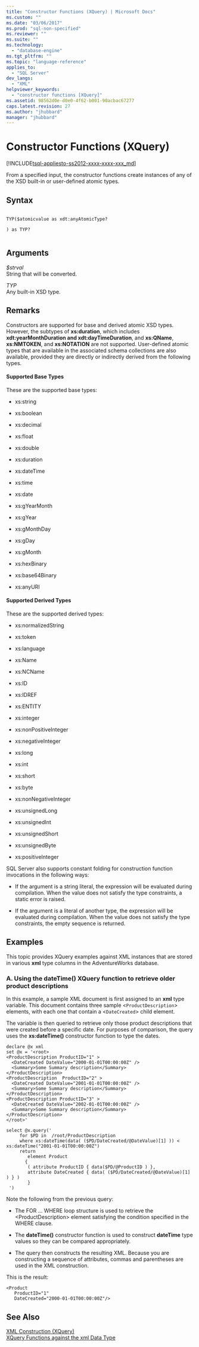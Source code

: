 ```yaml
---
title: "Constructor Functions (XQuery) | Microsoft Docs"
ms.custom: ""
ms.date: "03/06/2017"
ms.prod: "sql-non-specified"
ms.reviewer: ""
ms.suite: ""
ms.technology: 
  - "database-engine"
ms.tgt_pltfrm: ""
ms.topic: "language-reference"
applies_to: 
  - "SQL Server"
dev_langs: 
  - "XML"
helpviewer_keywords: 
  - "constructor functions [XQuery]"
ms.assetid: 98562d0e-d0e0-4f62-b001-90acbac67277
caps.latest.revision: 27
ms.author: "jhubbard"
manager: "jhubbard"
---
```

# Constructor Functions (XQuery)
[!INCLUDE[tsql-appliesto-ss2012-xxxx-xxxx-xxx_md](../integration-services/system/stored-procedures/includes/tsql-appliesto-ss2012-xxxx-xxxx-xxx-md.md)]

  From a specified input, the constructor functions create instances of any of the XSD built-in or user-defined atomic types.  
  
## Syntax  
  
```  
  
TYP($atomicvalue as xdt:anyAtomicType?  
  
) as TYP?  
  
```  
  
## Arguments  
 *$strval*  
 String that will be converted.  
  
 *TYP*  
 Any built-in XSD type.  
  
## Remarks  
 Constructors are supported for base and derived atomic XSD types. However, the subtypes of **xs:duration**, which includes **xdt:yearMonthDuration and xdt:dayTimeDuration**, and **xs:QName**, **xs:NMTOKEN**, and **xs:NOTATION** are not supported. User-defined atomic types that are available in the associated schema collections are also available, provided they are directly or indirectly derived from the following types.  
  
#### Supported Base Types  
 These are the supported base types:  
  
-   xs:string  
  
-   xs:boolean  
  
-   xs:decimal  
  
-   xs:float  
  
-   xs:double  
  
-   xs:duration  
  
-   xs:dateTime  
  
-   xs:time  
  
-   xs:date  
  
-   xs:gYearMonth  
  
-   xs:gYear  
  
-   xs:gMonthDay  
  
-   xs:gDay  
  
-   xs:gMonth  
  
-   xs:hexBinary  
  
-   xs:base64Binary  
  
-   xs:anyURI  
  
#### Supported Derived Types  
 These are the supported derived types:  
  
-   xs:normalizedString  
  
-   xs:token  
  
-   xs:language  
  
-   xs:Name  
  
-   xs:NCName  
  
-   xs:ID  
  
-   xs:IDREF  
  
-   xs:ENTITY  
  
-   xs:integer  
  
-   xs:nonPositiveInteger  
  
-   xs:negativeInteger  
  
-   xs:long  
  
-   xs:int  
  
-   xs:short  
  
-   xs:byte  
  
-   xs:nonNegativeInteger  
  
-   xs:unsignedLong  
  
-   xs:unsignedInt  
  
-   xs:unsignedShort  
  
-   xs:unsignedByte  
  
-   xs:positiveInteger  
  
 SQL Server also supports constant folding for construction function invocations in the following ways:  
  
-   If the argument is a string literal, the expression will be evaluated during compilation. When the value does not satisfy the type constraints, a static error is raised.  
  
-   If the argument is a literal of another type, the expression will be evaluated during compilation. When the value does not satisfy the type constraints, the empty sequence is returned.  
  
## Examples  
 This topic provides XQuery examples against XML instances that are stored in various **xml** type columns in the AdventureWorks database.  
  
### A. Using the dateTime() XQuery function to retrieve older product descriptions  
 In this example, a sample XML document is first assigned to an **xml** type variable. This document contains three sample <`ProductDescription`> elements, with each one that contain a <`DateCreated`> child element.  
  
 The variable is then queried to retrieve only those product descriptions that were created before a specific date. For purposes of comparison, the query uses the **xs:dateTime()** constructor function to type the dates.  
  
```  
declare @x xml  
set @x = '<root>  
<ProductDescription ProductID="1" >  
  <DateCreated DateValue="2000-01-01T00:00:00Z" />  
  <Summary>Some Summary description</Summary>  
</ProductDescription>  
<ProductDescription  ProductID="2" >  
  <DateCreated DateValue="2001-01-01T00:00:00Z" />  
  <Summary>Some Summary description</Summary>  
</ProductDescription>  
<ProductDescription ProductID="3" >  
  <DateCreated DateValue="2002-01-01T00:00:00Z" />  
  <Summary>Some Summary description</Summary>  
</ProductDescription>  
</root>'  
  
select @x.query('  
     for $PD in  /root/ProductDescription  
     where xs:dateTime(data( ($PD/DateCreated/@DateValue)[1] )) < xs:dateTime("2001-01-01T00:00:00Z")  
     return  
        element Product  
       {   
        ( attribute ProductID { data($PD/@ProductID ) },  
        attribute DateCreated { data( ($PD/DateCreated/@DateValue)[1] ) } )  
        }  
 ')  
```  
  
 Note the following from the previous query:  
  
-   The FOR ... WHERE loop structure is used to retrieve the \<ProductDescription> element satisfying the condition specified in the WHERE clause.  
  
-   The **dateTime()** constructor function is used to construct **dateTime** type values so they can be compared appropriately.  
  
-   The query then constructs the resulting XML. Because you are constructing a sequence of attributes, commas and parentheses are used in the XML construction.  
  
 This is the result:  
  
```  
<Product   
   ProductID="1"   
   DateCreated="2000-01-01T00:00:00Z"/>  
```  
  
## See Also  
 [XML Construction &#40;XQuery&#41;](../xquery/xml-construction-xquery.md)   
 [XQuery Functions against the xml Data Type](../xquery/xquery-functions-against-the-xml-data-type.md)  
  
  